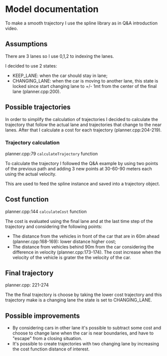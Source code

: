 # Model documentation

To make a smooth trajectory I use the spline library as in Q&A introduction video.

## Assumptions

There are 3 lanes so I use 0,1,2 to indexing the lanes.

I decided to use 2 states:

- KEEP_LANE: when the car should stay in lane;
- CHANGING_LANE: when the car is moving to another lane, this state is locked since start changing lane to +/- 1mt from the center of the final lane (planner.cpp:200).

## Possible trajectories

In order to simplify the calculation of trajectories I decided to calculate the trajectory that follow the actual lane and trajectories that change to the near lanes. After that I calculate a cost for each trajectory (planner.cpp:204-219).

### Trajectory calculation

planner.cpp:79 `calculateTrajectory` function

To calculate the trajectory I followed the Q&A example by using two points of the previous path and adding 3 new points at 30-60-90 meters each using the actual velocity.

This are used to feed the spline instance and saved into a trajectory object.

## Cost function

planner.cpp:144 `calculateCost` function

The cost is evaluated using the final lane and at the last time step of the trajectory and considering the following points:

- The distance from the vehicles in front of the car that are in 60m ahead (planner.cpp:168-169): lower distance higher cost;
- The distance from vehicles behind 90m from the car considering the difference in velocity (planner.cpp:173-174). The cost increase when the velocity of the vehicle is grater the the velocity of the car.

## Final trajectory

planner.cpp: 221-274

The the final trajectory is choose by taking the lower cost trajectory and this trajectory make is a changing lane the state is set to CHANGING_LANE.

## Possible improvements

- By considering cars in other lane it's possible to subtract some cost and choose to change lane when the car is near boundaries, and have to "escape" from a closing situation.
- It's possible to create trajectories with two changing lane by increasing the cost function distance of interest.
